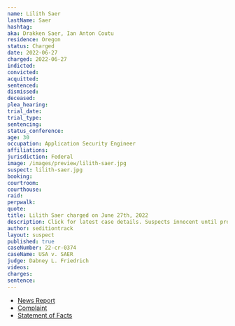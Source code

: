 ```yaml
---
name: Lilith Saer
lastName: Saer
hashtag:
aka: Drakken Saer, Ian Anton Coutu
residence: Oregon
status: Charged
date: 2022-06-27
charged: 2022-06-27
indicted:
convicted:
acquitted:
sentenced:
dismissed:
deceased:
plea_hearing:
trial_date:
trial_type:
sentencing:
status_conference:
age: 30
occupation: Application Security Engineer
affiliations:
jurisdiction: Federal
image: /images/preview/lilith-saer.jpg
suspect: lilith-saer.jpg
booking:
courtroom:
courthouse:
raid:
perpwalk:
quote:
title: Lilith Saer charged on June 27th, 2022
description: Click for latest case details. Suspects innocent until proven guilty.
author: seditiontrack
layout: suspect
published: true
caseNumber: 22-cr-0374
caseName: USA v. SAER
judge: Dabney L. Friedrich
videos:
charges:
sentence:
---
```

- [News Report](https://www.kptv.com/2022/07/13/portland-woman-arrested-charged-connection-with-jan-6-capitol-attack/)
- [Complaint](https://www.justice.gov/usao-dc/case-multi-defendant/file/1518561/download)
- [Statement of Facts](https://www.justice.gov/usao-dc/case-multi-defendant/file/1518566/download)

